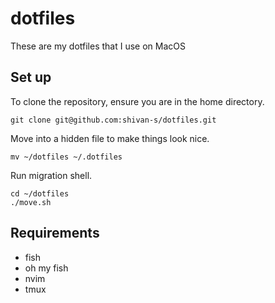 # dotfiles

These are my dotfiles that I use on MacOS

## Set up

To clone the repository, ensure you are in the home directory.

```shell
git clone git@github.com:shivan-s/dotfiles.git
```

Move into a hidden file to make things look nice.

```shell
mv ~/dotfiles ~/.dotfiles
```

Run migration shell.

```shell
cd ~/dotfiles
./move.sh
```

## Requirements

- fish
- oh my fish
- nvim
- tmux
